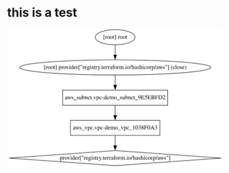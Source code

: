 # this is a test
![Current Terraform Infrastructure](./graph.svg "Current Terraform Infrastructure")
